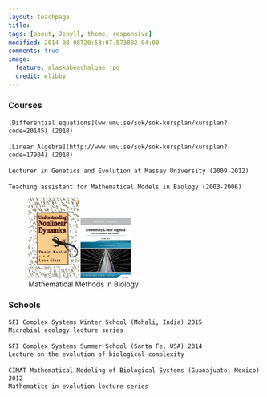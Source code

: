 ```yaml
---
layout: teachpage
title: 
tags: [about, Jekyll, theme, responsive]
modified: 2014-08-08T20:53:07.573882-04:00
comments: true
image:
  feature: alaskabeachalgae.jpg
  credit: elibby
---
```



### Courses
	[Differential equations](ww.umu.se/sok/sok-kursplan/kursplan?code=20145) (2018)

	[Linear Algebra](http://www.umu.se/sok/sok-kursplan/kursplan?code=17904) (2018)

	Lecturer in Genetics and Evolution at Massey University (2009-2012)

	Teaching assistant for Mathematical Models in Biology (2003-2006)
	
	
<figure>
<a href="/images/GlassBook.jpg"><img src="/images/GlassBook.jpg" width="100"></a>
<a href="/images/book_lin_alg.jpg"><img src="/images/book_lin_alg.jpg" width="100"></a>
<figcaption> Mathematical Methods in Biology </figcaption>
</figure>


### Schools
	SFI Complex Systems Winter School (Mohali, India) 2015
	Microbial ecology lecture series

	SFI Complex Systems Summer School (Santa Fe, USA) 2014
	Lecture on the evolution of biological complexity

	CIMAT Mathematical Modeling of Biological Systems (Guanajuato, Mexico) 2012
	Mathematics in evolution lecture series








